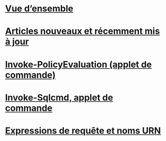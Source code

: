 # [Vue d’ensemble](database-engine-powershell-reference.md)  
# [Articles nouveaux et récemment mis à jour](new-updated-powershell.md)
# [Invoke-PolicyEvaluation (applet de commande)](invoke-policyevaluation-cmdlet.md)  
# [Invoke-Sqlcmd, applet de commande](invoke-sqlcmd-cmdlet.md)  
# [Expressions de requête et noms URN](query-expressions-and-uniform-resource-names.md)  
